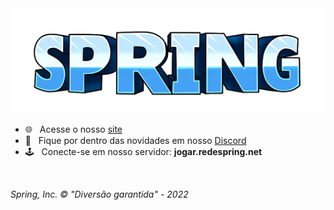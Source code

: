 <div align="center">
<a href="https://redespring.net"><img src="./assets/logo-text.png" /></a>
</div>

- 🌐 &nbsp; Acesse o nosso [site](https://redespring.net)<br/>
- 📢 &nbsp; Fique por dentro das novidades em nosso [Discord](https://discord.redespring.net)<br/>
- 🕹 &nbsp; Conecte-se em nosso servidor: **jogar.redespring.net**
<br/>

*Spring, Inc. © "Diversão garantida" - 2022*
